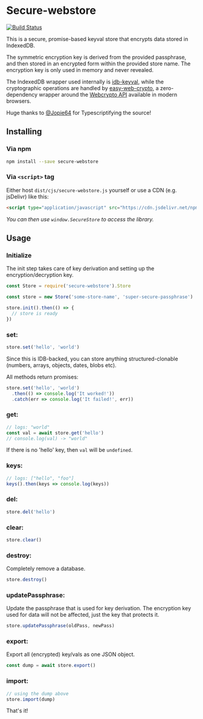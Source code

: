 # Secure-webstore

[![Build Status](https://api.travis-ci.org/AKASHAorg/secure-webstore.svg?branch=master)](https://travis-ci.org/AKASHAorg/secure-webstore)

This is a secure, promise-based keyval store that encrypts data stored in IndexedDB.

The symmetric encryption key is derived from the provided passphrase, and then stored in an encrypted
form within the provided store name. The encryption key is only used in memory and never revealed.

The IndexedDB wrapper used internally is [idb-keyval](https://github.com/jakearchibald/idb-keyval/),
while the cryptographic operations are handled by [easy-web-crypto](https://github.com/AkashaProject/easy-web-crypto),
a zero-dependency wrapper around the [Webcrypto API](https://caniuse.com/#search=web%20crypto) available in modern browsers.

Huge thanks to [@Jopie64](https://github.com/Jopie64) for Typescriptifying the source!

## Installing

### Via npm

```sh
npm install --save secure-webstore
```

### Via `<script>` tag

Either host `dist/cjs/secure-webstore.js` yourself or use a CDN (e.g. jsDelivr) like this:
```html
<script type="application/javascript" src="https://cdn.jsdelivr.net/npm/secure-webstore@1.3.4/dist/cjs/secure-webstore.js"></script>
```
*You can then use `window.SecureStore` to access the library.*

## Usage

### Initialize

The init step takes care of key derivation and setting up the encryption/decryption key.

```js
const Store = require('secure-webstore').Store

const store = new Store('some-store-name', 'super-secure-passphrase')

store.init().then(() => {
  // store is ready
})
```

### set:

```js
store.set('hello', 'world')
```

Since this is IDB-backed, you can store anything structured-clonable (numbers, arrays, objects, dates, blobs etc).

All methods return promises:

```js
store.set('hello', 'world')
  .then(() => console.log('It worked!'))
  .catch(err => console.log('It failed!', err))
```

### get:

```js
// logs: "world"
const val = await store.get('hello')
// console.log(val) -> "world"
```

If there is no 'hello' key, then `val` will be `undefined`.

### keys:

```js
// logs: ["hello", "foo"]
keys().then(keys => console.log(keys))
```

### del:

```js
store.del('hello')
```

### clear:

```js
store.clear()
```

### destroy:

Completely remove a database.

```js
store.destroy()
```

### updatePassphrase:

Update the passphrase that is used for key derivation. The encryption key used for data will not be affected, just the key that protects it.

```js
store.updatePassphrase(oldPass, newPass)
```

### export:

Export all (encrypted) key/vals as one JSON object.

```js
const dump = await store.export()
```

### import:

```js
// using the dump above
store.import(dump)
```

That's it!
